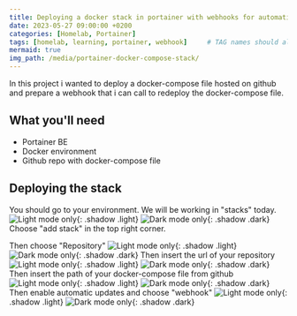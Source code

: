 ```yaml
---
title: Deploying a docker stack in portainer with webhooks for automatic updates
date: 2023-05-27 09:00:00 +0200
categories: [Homelab, Portainer]
tags: [homelab, learning, portainer, webhook]     # TAG names should always be lowercase
mermaid: true
img_path: /media/portainer-docker-compose-stack/
---
```

In this project i wanted to deploy a docker-compose file hosted on github and prepare a webhook that i can call to redeploy the docker-compose file.
## What you'll need
* Portainer BE
* Docker environment
* Github repo with docker-compose file
## Deploying the stack
You should go to your environment.
We will be working in "stacks" today.
![Light mode only](stacks-light.png){: .shadow .light}
![Dark mode only](stacks-dark.png){: .shadow .dark}
Choose "add stack" in the top right corner.

Then choose "Repository"
![Light mode only](git-add-stack-light.png){: .shadow .light}
![Dark mode only](git-add-stack-dark.png){: .shadow .dark}
Then insert the url of your repository
![Light mode only](url-light.png){: .shadow .light}
![Dark mode only](url-dark.png){: .shadow .dark}
Then insert the path of your docker-compose file from github
![Light mode only](path-light.png){: .shadow .light}
![Dark mode only](path-dark.png){: .shadow .dark}
Then enable automatic updates and choose "webhook"
![Light mode only](auto-light.png){: .shadow .light}
![Dark mode only](auto-dark.png){: .shadow .dark}